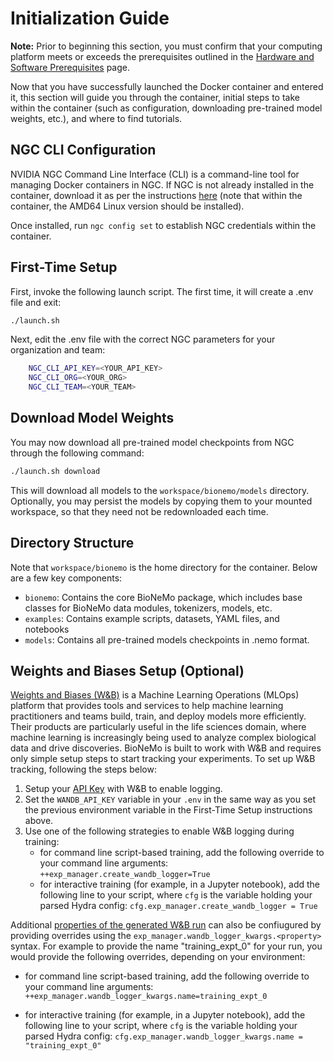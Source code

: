 # Initialization Guide

**Note:** Prior to beginning this section, you must confirm that your computing platform meets or exceeds the prerequisites outlined in the [Hardware and Software Prerequisites](./pre-reqs.md) page.

Now that you have successfully launched the Docker container and entered it, this section will guide you through the container, initial steps to take within the container (such as configuration, downloading pre-trained model weights, etc.), and where to find tutorials.

## NGC CLI Configuration

NVIDIA NGC Command Line Interface (CLI) is a command-line tool for managing Docker containers in NGC. If NGC is not already installed in the container, download it as per the instructions [here](https://org.ngc.nvidia.com/setup/installers/cli) (note that within the container, the AMD64 Linux version should be installed).

Once installed, run `ngc config set` to establish NGC credentials within the container.

## First-Time Setup

First, invoke the following launch script. The first time, it will create a .env file and exit:

```bash
./launch.sh
```

Next, edit the .env file with the correct NGC parameters for your organization and team:

```bash
    NGC_CLI_API_KEY=<YOUR_API_KEY>
    NGC_CLI_ORG=<YOUR_ORG>
    NGC_CLI_TEAM=<YOUR_TEAM>
```

## Download Model Weights

You may now download all pre-trained model checkpoints from NGC through the following command:

```bash
./launch.sh download
```
This will download all models to the `workspace/bionemo/models` directory. Optionally, you may persist the models by copying them to your mounted workspace, so that they need not be redownloaded each time.

## Directory Structure

Note that `workspace/bionemo` is the home directory for the container. Below are a few key components:
* `bionemo`: Contains the core BioNeMo package, which includes base classes for BioNeMo data modules, tokenizers, models, etc.
* `examples`: Contains example scripts, datasets, YAML files, and notebooks
* `models`: Contains all pre-trained models checkpoints in .nemo format.

## Weights and Biases Setup (Optional)

[Weights and Biases (W&B)](https://wandb.ai/) is a Machine Learning Operations (MLOps) platform that provides tools and services to help machine learning practitioners and teams build, train, and deploy models more efficiently. Their products are particularly useful in the life sciences domain, where machine learning is increasingly being used to analyze complex biological data and drive discoveries. BioNeMo is built to work with W&B and requires only simple setup steps to start tracking your experiments. To set up W&B tracking, following the steps below:

1. Setup your [API Key](https://docs.wandb.ai/guides/track/public-api-guide#authentication) with W&B to enable logging.
2. Set the `WANDB_API_KEY` variable in your `.env` in the same way as you set the previous environment variable in the First-Time Setup instructions above.
3. Use one of the following strategies to enable W&B logging during training:
    - for command line script-based training, add the following override to your command line arguments: `++exp_manager.create_wandb_logger=True`
    - for interactive training (for example, in a Jupyter notebook), add the following line to your script, where `cfg` is the variable holding your parsed Hydra config: `cfg.exp_manager.create_wandb_logger = True`

Additional [properties of the generated W&B run](https://docs.wandb.ai/guides/track/environment-variables) can also be confiugured by providing overrides using the `exp_manager.wandb_logger_kwargs.<property>` syntax. For example to provide the name "training_expt_0" for your run, you would provide the following overrides, depending on your environment:

- for command line script-based training, add the following override to your command line arguments: `++exp_manager.wandb_logger_kwargs.name=training_expt_0`

- for interactive training (for example, in a Jupyter notebook), add the following line to your script, where `cfg` is the variable holding your parsed Hydra config: `cfg.exp_manager.wandb_logger_kwargs.name = "training_expt_0"`
